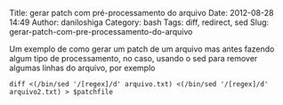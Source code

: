 Title: gerar patch com pré-processamento do arquivo
Date: 2012-08-28 14:49
Author: daniloshiga
Category: bash
Tags: diff, redirect, sed
Slug: gerar-patch-com-pre-processamento-do-arquivo

Um exemplo de como gerar um patch de um arquivo mas antes fazendo algum
tipo de processamento, no caso, usando o sed para remover algumas linhas
do arquivo, por exemplo

`diff <(/bin/sed '/[regex]/d' arquivo.txt) <(/bin/sed '/[regex]/d' arquivo2.txt) > $patchfile`
